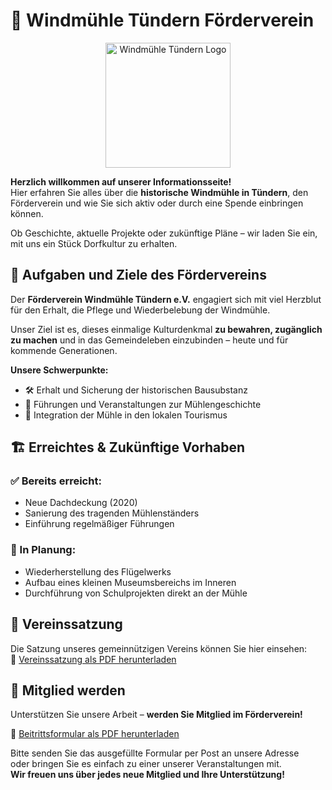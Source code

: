 # 🏡 Windmühle Tündern Förderverein

<p align="center">
  <img src="/imgs/logo.jpg" alt="Windmühle Tündern Logo" width="200" />
</p>

**Herzlich willkommen auf unserer Informationsseite!**  
Hier erfahren Sie alles über die **historische Windmühle in Tündern**, den Förderverein und wie Sie sich aktiv oder durch eine Spende einbringen können.

Ob Geschichte, aktuelle Projekte oder zukünftige Pläne – wir laden Sie ein, mit uns ein Stück Dorfkultur zu erhalten.

## 🎯 Aufgaben und Ziele des Fördervereins

Der **Förderverein Windmühle Tündern e.V.** engagiert sich mit viel Herzblut für den Erhalt, die Pflege und Wiederbelebung der Windmühle.

Unser Ziel ist es, dieses einmalige Kulturdenkmal **zu bewahren, zugänglich zu machen** und in das Gemeindeleben einzubinden – heute und für kommende Generationen.

**Unsere Schwerpunkte:**

- 🛠️ Erhalt und Sicherung der historischen Bausubstanz
- 📖 Führungen und Veranstaltungen zur Mühlengeschichte
- 🧭 Integration der Mühle in den lokalen Tourismus

## 🏗️ Erreichtes & Zukünftige Vorhaben

### ✅ Bereits erreicht:
- Neue Dachdeckung (2020)
- Sanierung des tragenden Mühlenständers
- Einführung regelmäßiger Führungen

### 🔧 In Planung:
- Wiederherstellung des Flügelwerks
- Aufbau eines kleinen Museumsbereichs im Inneren
- Durchführung von Schulprojekten direkt an der Mühle

## 📜 Vereinssatzung

Die Satzung unseres gemeinnützigen Vereins können Sie hier einsehen:  
📄 [Vereinssatzung als PDF herunterladen](./satzung.pdf)

## 🤝 Mitglied werden

Unterstützen Sie unsere Arbeit – **werden Sie Mitglied im Förderverein!**

📄 [Beitrittsformular als PDF herunterladen](./beitritt.pdf)

Bitte senden Sie das ausgefüllte Formular per Post an unsere Adresse  
oder bringen Sie es einfach zu einer unserer Veranstaltungen mit.  
**Wir freuen uns über jedes neue Mitglied und Ihre Unterstützung!**
